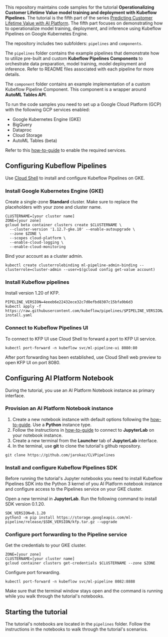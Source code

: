 This repository maintains code samples for the tutorial **Operationalizing Customer Lifetime Value model training and deployment with Kubeflow Pipelines**. The tutorial is the fifth part of the series [Predicting Customer Lifetime Value with AI Platform](https://cloud.google.com/solutions/machine-learning/clv-prediction-with-offline-training-intro).
The fifth part focuses on demonstrating how to operationalize model training, deployment, and inference using Kubeflow Pipelines on Google Kubernetes Engine.

The repository includes two subfolders: `pipelines` and `components`.

The `pipelines` folder contains the example pipelines that demonstrate how to utilize pre-built and custom **Kubeflow Pipelines Components** to orchestrate data preparation, model training, model deployment and inference. Refer to README files associated with each pipeline for more details.

The `component` folder contains an example implementation of a custom Kubeflow Pipeline Component. This component is a wrapper around **AutoML Tables API**.

To run the code samples you need to set up a Google Cloud Platform (GCP)  with the following GCP services enabled:
- Google Kubernetes Engine (GKE)
- BigQuery
- Dataproc
- Cloud Storage
- AutoML Tables (beta)

Refer to this [how-to-guide](https://cloud.google.com/apis/docs/enable-disable-apis) to enable the required services.

## Configuring Kubeflow Pipelines
Use [Cloud Shell](https://cloud.google.com/shell/) to install and configure Kubeflow Pipelines on GKE.

### Install Google Kubernetes Engine (GKE)
Create a single-zone **Standard** cluster. Make sure to replace the placeholders with your zone and cluster name.
```
CLUSTERNAME=[your cluster name]
ZONE=[your zone]
gcloud beta container clusters create $CLUSTERNAME \
  --cluster-version '1.12.7-gke.10' --enable-autoupgrade \
  --zone $ZONE \
  --scopes cloud-platform \
  --enable-cloud-logging \
  --enable-cloud-monitoring 
```

Bind your account as a cluster admin.
```
kubectl create clusterrolebinding ml-pipeline-admin-binding --clusterrole=cluster-admin --user=$(gcloud config get-value account)
```

### Install Kubeflow pipelines
Install version 1.20 of KFP.
```
PIPELINE_VERSION=4eeeb6e22432ece32c7d0efbd8307c15bfa9b6d3
kubectl apply -f https://raw.githubusercontent.com/kubeflow/pipelines/$PIPELINE_VERSION/manifests/namespaced-install.yaml
```
### Connect to Kubeflow Pipelines UI

To connect to KFP UI use Cloud Shell to forward a port to KFP UI service. 
```
kubectl port-forward -n kubeflow svc/ml-pipeline-ui 8080:80
```
After port forwarding has been established, use Cloud Shell web preview to open KFP UI on port 8080.


## Configuring AI Platform Notebook
During the tutorial, you use an AI Platform Notebook instance as primary interface. 

### Provision an AI Platform Notebook instance
1. Create a new notebook instance with default options following the [how-to-guide](https://cloud.google.com/ml-engine/docs/notebooks/create-new). Use a **Python** instance type.
2. Follow the instructions in [how-to-guide](https://cloud.google.com/ml-engine/docs/notebooks/create-new) to connect to **JupyterLab** on your notebook instance.
3. Create a new terminal from the **Launcher** tab of **JupyterLab** interface.
4. In the terminal, use **git** to clone the tutorial's github repository.
```
git clone https://github.com/jarokaz/CLVPipelines
```

### Install and configure Kubeflow Pipelines SDK
Before running the tutorial's Jupyter notebooks you need to install Kubeflow Pipelines SDK into the Python 3 kernel of you AI Platform notebook instance and configure access to the Pipelines service on your GKE cluster.

Open a new terminal in **JupyterLab**. Run the following command to install SDK version 0.1.20.
```
SDK_VERSION=0.1.20
python3 -m pip install https://storage.googleapis.com/ml-pipeline/release/$SDK_VERSION/kfp.tar.gz --upgrade
```

### Configure port forwarding to the Pipeline service 
Get the credentials to your GKE cluster.
```
ZONE=[your zone]
CLUSTERNAME=[your cluster name]
gcloud container clusters get-credentials $CLUSTERNAME --zone $ZONE
```
Configure port forwarding.
```
kubectl port-forward -n kubeflow svc/ml-pipeline 8082:8888
```

Make sure that the terminal window stays open and the command is running while you walk through the tutorial's notebooks.




## Starting the tutorial
The tutorial's notebooks are located in the `pipelines` folder. Follow the instructions in the notebooks to walk through the tutorial's scenarios.




